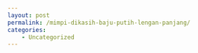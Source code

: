 ```yaml
---
layout: post
permalink: /mimpi-dikasih-baju-putih-lengan-panjang/
categories:
    - Uncategorized
---
```


